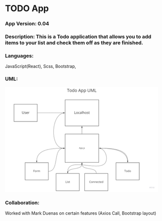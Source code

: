 # TODO App


### App Version: 0.04

### Description: This is a Todo application that allows you to add items to your list and check them off as they are finished.

### Languages:
JavaScript(React), Scss, Bootstrap,

### UML:
![Todo App UML](assets/TodoAppUML.jpg)


### Collaboration:

Worked with Mark Duenas on certain features (Axios Call, Bootstrap layout)